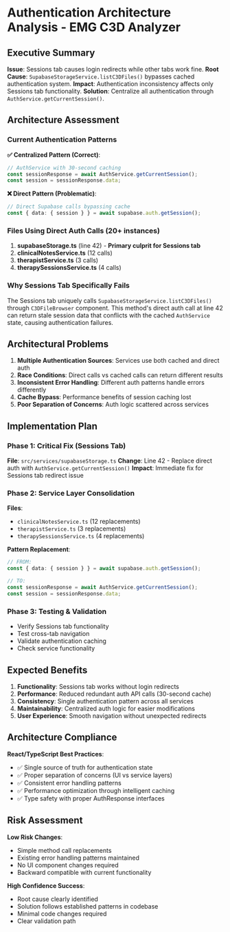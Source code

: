 # Authentication Architecture Analysis - EMG C3D Analyzer

## Executive Summary

**Issue**: Sessions tab causes login redirects while other tabs work fine.
**Root Cause**: `SupabaseStorageService.listC3DFiles()` bypasses cached authentication system.
**Impact**: Authentication inconsistency affects only Sessions tab functionality.
**Solution**: Centralize all authentication through `AuthService.getCurrentSession()`.

## Architecture Assessment

### Current Authentication Patterns

**✅ Centralized Pattern (Correct)**:
```typescript
// AuthService with 30-second caching
const sessionResponse = await AuthService.getCurrentSession();
const session = sessionResponse.data;
```

**❌ Direct Pattern (Problematic)**:
```typescript
// Direct Supabase calls bypassing cache
const { data: { session } } = await supabase.auth.getSession();
```

### Files Using Direct Auth Calls (20+ instances)

1. **supabaseStorage.ts** (line 42) - **Primary culprit for Sessions tab**
2. **clinicalNotesService.ts** (12 calls)
3. **therapistService.ts** (3 calls) 
4. **therapySessionsService.ts** (4 calls)

### Why Sessions Tab Specifically Fails

The Sessions tab uniquely calls `SupabaseStorageService.listC3DFiles()` through `C3DFileBrowser` component. This method's direct auth call at line 42 can return stale session data that conflicts with the cached `AuthService` state, causing authentication failures.

## Architectural Problems

1. **Multiple Authentication Sources**: Services use both cached and direct auth
2. **Race Conditions**: Direct calls vs cached calls can return different results
3. **Inconsistent Error Handling**: Different auth patterns handle errors differently
4. **Cache Bypass**: Performance benefits of session caching lost
5. **Poor Separation of Concerns**: Auth logic scattered across services

## Implementation Plan

### Phase 1: Critical Fix (Sessions Tab)
**File**: `src/services/supabaseStorage.ts`
**Change**: Line 42 - Replace direct auth with `AuthService.getCurrentSession()`
**Impact**: Immediate fix for Sessions tab redirect issue

### Phase 2: Service Layer Consolidation  
**Files**: 
- `clinicalNotesService.ts` (12 replacements)
- `therapistService.ts` (3 replacements)
- `therapySessionsService.ts` (4 replacements)

**Pattern Replacement**:
```typescript
// FROM:
const { data: { session } } = await supabase.auth.getSession();

// TO:
const sessionResponse = await AuthService.getCurrentSession();
const session = sessionResponse.data;
```

### Phase 3: Testing & Validation
- Verify Sessions tab functionality
- Test cross-tab navigation 
- Validate authentication caching
- Check service functionality

## Expected Benefits

1. **Functionality**: Sessions tab works without login redirects
2. **Performance**: Reduced redundant auth API calls (30-second cache)
3. **Consistency**: Single authentication pattern across all services
4. **Maintainability**: Centralized auth logic for easier modifications
5. **User Experience**: Smooth navigation without unexpected redirects

## Architecture Compliance

**React/TypeScript Best Practices**:
- ✅ Single source of truth for authentication state
- ✅ Proper separation of concerns (UI vs service layers)
- ✅ Consistent error handling patterns
- ✅ Performance optimization through intelligent caching
- ✅ Type safety with proper AuthResponse interfaces

## Risk Assessment

**Low Risk Changes**: 
- Simple method call replacements
- Existing error handling patterns maintained
- No UI component changes required
- Backward compatible with current functionality

**High Confidence Success**:
- Root cause clearly identified
- Solution follows established patterns in codebase
- Minimal code changes required
- Clear validation path